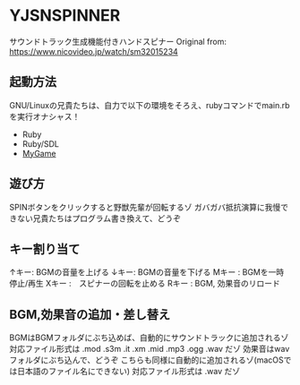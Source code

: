 # YJSNSPINNER
サウンドトラック生成機能付きハンドスピナー
Original from: https://www.nicovideo.jp/watch/sm32015234

## 起動方法
GNU/Linuxの兄貴たちは、自力で以下の環境をそろえ、rubyコマンドでmain.rbを実行オナシャス！
- Ruby
- Ruby/SDL
- [MyGame](http://dgames.jp/ja/projects/mygame/)

## 遊び方
SPINボタンをクリックすると野獣先輩が回転するゾ
ガバガバ抵抗演算に我慢できない兄貴たちはプログラム書き換えて、どうぞ

## キー割り当て
↑キー:  BGMの音量を上げる
↓キー:  BGMの音量を下げる
Mキー :  BGMを一時停止/再生
Xキー :　スピナーの回転を止める
Rキー :  BGM, 効果音のリロード

## BGM,効果音の追加・差し替え
BGMはBGMフォルダにぶち込めば、自動的にサウンドトラックに追加されるゾ
対応ファイル形式は .mod .s3m .it .xm .mid .mp3 .ogg .wav だゾ
効果音はwavフォルダにぶち込んで、どうぞ
こちらも同様に自動的に追加されるゾ(macOSでは日本語のファイル名にできない)
対応ファイル形式は .wav だゾ
